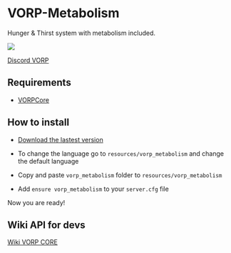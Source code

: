 # VORP-Metabolism
Hunger &amp; Thirst system with metabolism included.

![](https://i.gyazo.com/68e7686bc5b72f1d4a20da7711b2dbe5.png)

[Discord VORP](https://discord.gg/23MPbQ6)

## Requirements
- [VORPCore](https://github.com/VORPCORE/VORP-Core)

## How to install
* [Download the lastest version](https://github.com/VORPCORE/VORP-Metabolism/releases)
* To change the language go to ```resources/vorp_metabolism``` and change the default language

* Copy and paste ```vorp_metabolism``` folder to ```resources/vorp_metabolism```
* Add ```ensure vorp_metabolism``` to your ```server.cfg``` file

Now you are ready!

## Wiki API for devs
[Wiki VORP CORE](http://docs.vorpcore.com:3000/vorp-metabolism)
